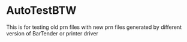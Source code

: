 # AutoTestBTW
This is for testing old prn files with new prn files generated by different version of BarTender or printer driver
